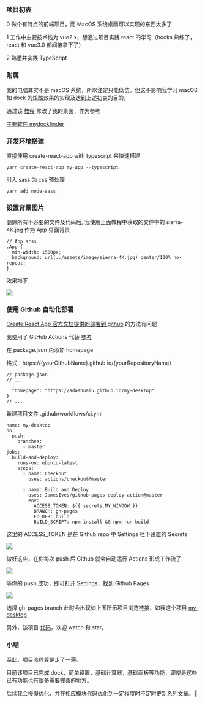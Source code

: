 ### 项目初衷

0 做个有特点的前端项目，而 MacOS 系统桌面可以实现的东西太多了

1 工作中主要技术栈为 vue2.x，想通过项目实践 react 的学习（hooks 熟练了，react 和 vue3.0 都间接拿下了）

2 熟悉并实践 TypeScript

### 附属

我的电脑其实不是 macOS 系统，所以注定只能低仿。但这不影响我学习 macOS 如 dock 的炫酷效果的实现及达到上述初衷的目的。

通过该 [教程](https://www.bilibili.com/video/BV12t411g7Zv/) 修改了我的桌面，作为参考

[主要软件 mydockfinder](https://www.mydockfinder.com/index.html#time=9&NewVariable1=1&CSUM=1)

### 开发环境搭建

直接使用 create-react-app with typescript 来快速搭建

```
yarn create-react-app my-app --typescript
```

引入 sass 为 css 预处理

```
yarn add node-sass
``` 

### 设置背景图片

删除所有不必要的文件及代码后, 我使用上面教程中获取的文件中的 sierra-4K.jpg 作为 App 界面背景
```
// App.scss
.App {
  min-width: 1500px;
  background: url(../assets/image/sierra-4K.jpg) center/100% no-repeat;
}
```

效果如下

![](https://upload-images.jianshu.io/upload_images/7094266-9b33e3cc2cd4e3d3?imageMogr2/auto-orient/strip%7CimageView2/2/w/1240)

### 使用 Github 自动化部署

[Create React App 官方文档提供的部署到 github](https://create-react-app.dev/docs/deployment/#github-pages) 的方法有问题

我使用了 GitHub Actions 代替 [参考](https://frankwang1991.github.io/2019/11/21/use-github-actions-publish-reactapp/)

在 package.json 内添加 homepage

格式：https://{yourGithubName}.github.io/{yourRepositoryName}

```
// package.json
// ...
  ,
  "homepage": "https://adashuai5.github.io/my-desktop"
}
// ...
```

新建项目文件 .github/workflows/ci.yml

```
name: my-desktop
on:
  push:
    branches:
      - master
jobs:
  build-and-deploy:
    runs-on: ubuntu-latest
    steps:
      - name: Checkout
        uses: actions/checkout@master

      - name: Build and Deploy
        uses: JamesIves/github-pages-deploy-action@master
        env:
          ACCESS_TOKEN: ${{ secrets.MY_WINDOW }}
          BRANCH: gh-pages
          FOLDER: build
          BUILD_SCRIPT: npm install && npm run build
```

这里的 ACCESS_TOKEN 是在 Github repo 中 Settings 栏下设置的 Secrets

![](https://upload-images.jianshu.io/upload_images/7094266-f72d9e80d88d5353?imageMogr2/auto-orient/strip%7CimageView2/2/w/1240)

做好这些，在你每次 push 后 Github 就会自动运行 Actions 形成工作流了

![](https://upload-images.jianshu.io/upload_images/7094266-434d2834287ed33f?imageMogr2/auto-orient/strip%7CimageView2/2/w/1240)

等你的 push 成功，即可打开 Settings，找到 Github Pages

![](https://upload-images.jianshu.io/upload_images/7094266-d2d3766e96f83718?imageMogr2/auto-orient/strip%7CimageView2/2/w/1240)

选择 gh-pages branch 此时会出现如上图所示项目浏览链接，如我这个项目 [my-desktop](https://adashuai5.github.io/my-desktop/)

另外，该项目 [代码](https://github.com/Adashuai5/my-desktop)，欢迎 watch 和 star。
### 小结

至此，项目流程算是走了一遍。

目前该项目已完成 dock，简单设置，基础计算器，基础画板等功能，即使是这些已有功能也有很多需要完善的地方。

后续我会慢慢优化，并在相应模块代码优化到一定程度时不定时更新系列文章。🍮
